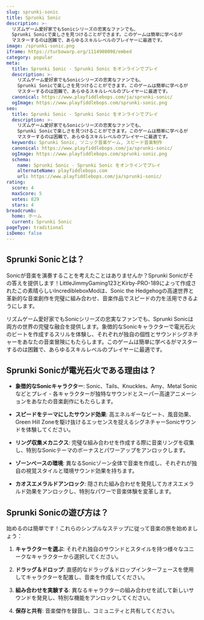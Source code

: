 ```yaml
---
slug: sprunki-sonic
title: Sprunki Sonic
description: >-
  リズムゲーム愛好家でもSonicシリーズの忠実なファンでも、
  Sprunki Sonicで楽しさを見つけることができます。このゲームは簡単に学べるが
  マスターするのは困難で、あらゆるスキルレベルのプレイヤーに最適です。
image: /sprunki-sonic.png
iframe: https://turbowarp.org/1114980098/embed
category: popular
meta:
  title: Sprunki Sonic - Sprunki Sonic をオンラインでプレイ
  description: >-
    リズムゲーム愛好家でもSonicシリーズの忠実なファンでも、
    Sprunki Sonicで楽しさを見つけることができます。このゲームは簡単に学べるが
    マスターするのは困難で、あらゆるスキルレベルのプレイヤーに最適です。
  canonical: https://www.playfiddlebops.com/ja/sprunki-sonic/
  ogImage: https://www.playfiddlebops.com/sprunki-sonic.png
seo:
  title: Sprunki Sonic - Sprunki Sonic をオンラインでプレイ
  description: >-
    リズムゲーム愛好家でもSonicシリーズの忠実なファンでも、
    Sprunki Sonicで楽しさを見つけることができます。このゲームは簡単に学べるが
    マスターするのは困難で、あらゆるスキルレベルのプレイヤーに最適です。
  keywords: Sprunki Sonic, ソニック音楽ゲーム, スピード音楽制作
  canonical: https://www.playfiddlebops.com/ja/sprunki-sonic/
  ogImage: https://www.playfiddlebops.com/sprunki-sonic.png
  schema:
    name: Sprunki Sonic - Sprunki Sonic をオンラインでプレイ
    alternateName: playfiddlebops.com
    url: https://www.playfiddlebops.com/ja/sprunki-sonic/
rating:
  score: 4
  maxScore: 5
  votes: 829
  stars: 4
breadcrumb:
  home: ホーム
  current: Sprunki Sonic
pageType: traditional
isDemo: false
---
```


## Sprunki Sonicとは？

Sonicが音楽を演奏することを考えたことはありませんか？Sprunki Sonicがその答えを提供します！LittleJimmyGaming123とKirby-PRO-189によって作成されたこの素晴らしいIncredibleboxModは、Sonic the Hedgehogの高速世界と革新的な音楽創作を完璧に組み合わせ、音楽作品でスピードの力を活用できるようにします。

リズムゲーム愛好家でもSonicシリーズの忠実なファンでも、Sprunki Sonicは両方の世界の完璧な融合を提供します。象徴的なSonicキャラクターで電光石火のビートを作成するスリルを体験し、それぞれが独自の個性とサウンドシグネチャーをあなたの音楽冒険にもたらします。このゲームは簡単に学べるがマスターするのは困難で、あらゆるスキルレベルのプレイヤーに最適です。

## Sprunki Sonicが電光石火である理由は？

- **象徴的なSonicキャラクター**: Sonic、Tails、Knuckles、Amy、Metal Sonicなどとプレイ - 各キャラクターが独特なサウンドとスーパー高速アニメーションをあなたの音楽創作にもたらします。

- **スピードをテーマにしたサウンド効果**: 高エネルギーなビート、風音効果、Green Hill Zoneを駆け抜けるエッセンスを捉えるシグネチャーSonicサウンドを体験してください。

- **リング収集メカニクス**: 完璧な組み合わせを作成する際に音楽リングを収集し、特別なSonicテーマのボーナスとパワーアップをアンロックします。

- **ゾーンベースの環境**: 異なるSonicゾーン全体で音楽を作成し、それぞれが独自の視覚スタイルと環境サウンド効果を持ちます。

- **カオスエメラルドアンロック**: 隠された組み合わせを発見してカオスエメラルド効果をアンロックし、特別なパワーで音楽体験を変革します。

## Sprunki Sonicの遊び方は？

始めるのは簡単です！これらのシンプルなステップに従って音楽の旅を始めましょう：

1. **キャラクターを選ぶ**: それぞれ独自のサウンドとスタイルを持つ様々なユニークなキャラクターから選択してください。

2. **ドラッグ＆ドロップ**: 直感的なドラッグ＆ドロップインターフェースを使用してキャラクターを配置し、音楽を作成してください。

3. **組み合わせを実験する**: 異なるキャラクターの組み合わせを試して新しいサウンドを発見し、特別な機能をアンロックしてください。

4. **保存と共有**: 音楽傑作を録音し、コミュニティと共有してください。